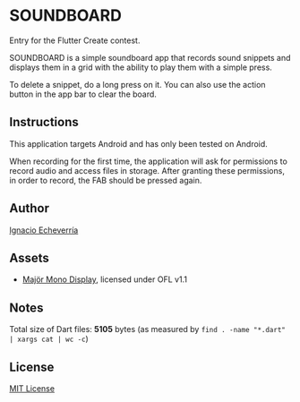 # SOUNDBOARD

Entry for the Flutter Create contest.

SOUNDBOARD is a simple soundboard app that records sound snippets and displays them in a grid with the ability to play them with a simple press.

To delete a snippet, do a long press on it. You can also use the action button in the app bar to clear the board.

## Instructions

This application targets Android and has only been tested on Android.

When recording for the first time, the application will ask for permissions to record audio and access files in storage.
After granting these permissions, in order to record, the FAB should be pressed again.

## Author

[Ignacio Echeverría](https://github.com/ignaeche)

## Assets

* [Majör Mono Display](https://fonts.google.com/specimen/Major+Mono+Display), licensed under OFL v1.1

## Notes

Total size of Dart files: __5105__ bytes (as measured by `find . -name "*.dart" | xargs cat | wc -c`)

## License

[MIT License](LICENSE)